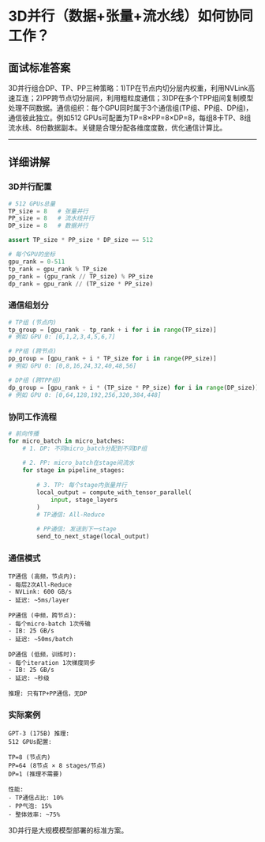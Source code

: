 # 3D并行（数据+张量+流水线）如何协同工作？

## 面试标准答案

3D并行组合DP、TP、PP三种策略：1)TP在节点内切分层内权重，利用NVLink高速互连；2)PP跨节点切分层间，利用粗粒度通信；3)DP在多个TPP组间复制模型处理不同数据。通信组织：每个GPU同时属于3个通信组(TP组、PP组、DP组)，通信彼此独立。例如512 GPUs可配置为TP=8×PP=8×DP=8，每组8卡TP、8组流水线、8份数据副本。关键是合理分配各维度度数，优化通信计算比。

---

## 详细讲解

### 3D并行配置

```python
# 512 GPUs总量
TP_size = 8   # 张量并行
PP_size = 8   # 流水线并行  
DP_size = 8   # 数据并行

assert TP_size * PP_size * DP_size == 512

# 每个GPU的坐标
gpu_rank = 0-511
tp_rank = gpu_rank % TP_size
pp_rank = (gpu_rank // TP_size) % PP_size
dp_rank = gpu_rank // (TP_size * PP_size)
```

### 通信组划分

```python
# TP组 (节点内)
tp_group = [gpu_rank - tp_rank + i for i in range(TP_size)]
# 例如 GPU 0: [0,1,2,3,4,5,6,7]

# PP组 (跨节点)
pp_group = [gpu_rank + i * TP_size for i in range(PP_size)]
# 例如 GPU 0: [0,8,16,24,32,40,48,56]

# DP组 (跨TPP组)
dp_group = [gpu_rank + i * (TP_size * PP_size) for i in range(DP_size)]
# 例如 GPU 0: [0,64,128,192,256,320,384,448]
```

### 协同工作流程

```python
# 前向传播
for micro_batch in micro_batches:
    # 1. DP: 不同micro_batch分配到不同DP组
    
    # 2. PP: micro_batch在stage间流水
    for stage in pipeline_stages:
        
        # 3. TP: 每个stage内张量并行
        local_output = compute_with_tensor_parallel(
            input, stage_layers
        )
        # TP通信: All-Reduce
        
        # PP通信: 发送到下一stage
        send_to_next_stage(local_output)
```

### 通信模式

```
TP通信 (高频，节点内):
- 每层2次All-Reduce
- NVLink: 600 GB/s
- 延迟: ~5ms/layer

PP通信 (中频，跨节点):
- 每个micro-batch 1次传输
- IB: 25 GB/s
- 延迟: ~50ms/batch

DP通信 (低频，训练时):
- 每个iteration 1次梯度同步
- IB: 25 GB/s
- 延迟: ~秒级

推理: 只有TP+PP通信，无DP
```

### 实际案例

```
GPT-3 (175B) 推理:
512 GPUs配置:

TP=8 (节点内)
PP=64 (8节点 × 8 stages/节点)
DP=1 (推理不需要)

性能:
- TP通信占比: 10%
- PP气泡: 15%
- 整体效率: ~75%
```

3D并行是大规模模型部署的标准方案。

